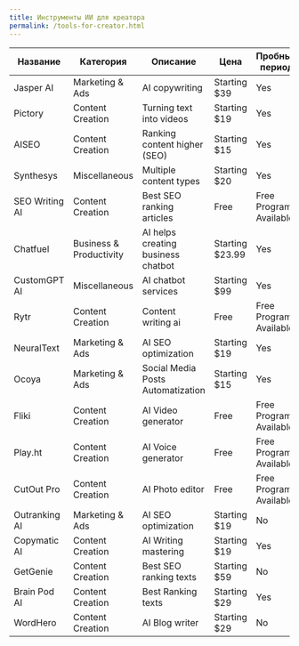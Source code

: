 ```yaml
---
title: Инструменты ИИ для креатора
permalink: /tools-for-creator.html
---
```


| Название       | Категория               | Описание                           | Цена            | Пробный период         | **Ссылка**                                                                                                                                                                                                                  |     |
| -------------- | ----------------------- | ---------------------------------- | --------------- | ---------------------- | --------------------------------------------------------------------------------------------------------------------------------------------------------------------------------------------------------------------------- | --- |
| Jasper AI      | Marketing & Ads         | AI copywriting                     | Starting $39    | Yes                    | https://www.jasper.ai/                                                                                                                                                                                                      |     |
| Pictory        | Content Creation        | Turning text into videos           | Starting $19    | Yes                    | https://pictory.ai/?el=2000b&htrafficsource=pictoryblog                                                                                                                                                                     |     |
| AISEO          | Content Creation        | Ranking content higher (SEO)       | Starting $15    | Yes                    | https://aiseo.ai/?fpr=toolhack                                                                                                                                                                                              |     |
| Synthesys      | Miscellaneous           | Multiple content types             | Starting $20    | Yes                    | https://synthesys.io?fpr=toolhack                                                                                                                                                                                           |     |
| SEO Writing AI | Content Creation        | Best SEO ranking articles          | Free            | Free Program Available | https://seowriting.ai?fp_ref=toolhack                                                                                                                                                                                       |     |
| Chatfuel       | Business & Productivity | AI helps creating business chatbot | Starting $23.99 | Yes                    | https://chatfuel.com?fpr=toolhack                                                                                                                                                                                           |     |
| CustomGPT AI   | Miscellaneous           | AI chatbot services                | Starting $99    | Yes                    | https://customgpt.ai/?fpr=toolhack                                                                                                                                                                                          |     |
| Rytr           | Content Creation        | Content writing ai                 | Free            | Free Program Available | https://rytr.me/?via=toolhack                                                                                                                                                                                               |     |
| NeuralText     | Marketing & Ads         | AI SEO optimization                | Starting $19    | Yes                    | https://www.neuraltext.com/?via=toolhack                                                                                                                                                                                    |     |
| Ocoya          | Marketing & Ads         | Social Media Posts Automatization  | Starting $15    | Yes                    | https://www.ocoya.com/?via=toolhack                                                                                                                                                                                         |     |
| Fliki          | Content Creation        | AI Video generator                 | Free            | Free Program Available | https://fliki.ai/                                                                                                                                                                                                           |     |
| Play.ht        | Content Creation        | AI Voice generator                 | Free            | Free Program Available | https://www.play.ht/?via=toolhack                                                                                                                                                                                           |     |
| CutOut Pro     | Content Creation        | AI Photo editor                    | Free            | Free Program Available | https://www.cutout.pro/                                                                                                                                                                                                     |     |
| Outranking AI  | Marketing & Ads         | AI SEO optimization                | Starting $19    | No                     | https://www.outranking.io/?via=toolhack                                                                                                                                                                                     |     |
| Copymatic AI   | Content Creation        | AI Writing mastering               | Starting $19    | Yes                    | https://copymatic.ai/?via=toolhack                                                                                                                                                                                          |     |
| GetGenie       | Content Creation        | Best SEO ranking texts             | Starting $59    | No                     | https://getgenie.ai/?_gl=1*x4yi5i*_gcl_au*ODY4NzA0MzY0LjE3NDM5NTEwNzE.*_ga*MTcyNDc2Mzc5Ny4xNzQzOTUxMDcx*_ga_5JYG9NBRJC*czE3NDc4NDk0MzIkbzQkZzEkdDE3NDc4NDk0MzgkajU0JGwwJGgwJGRZVWJHbk1KX3pVRlMwX2NSQl9FeTU5X3ZFWWtBWDByUXVn |     |
| Brain Pod AI   | Content Creation        | Best Ranking texts                 | Starting $29    | Yes                    | https://brainpod.ai/                                                                                                                                                                                                        |     |
| WordHero       | Content Creation        | AI Blog writer                     | Starting $29    | No                     | https://wordhero.co/                                                                                                                                                                                                        |     |
